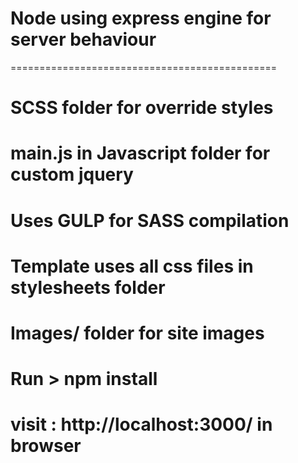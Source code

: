 # Node using express engine for server behaviour
  ==============================================

# SCSS folder for override styles

# main.js in Javascript folder for custom jquery

# Uses GULP for SASS compilation

# Template uses all css files in stylesheets folder

# Images/ folder for site images

# Run > npm install

# visit : http://localhost:3000/ in browser 
